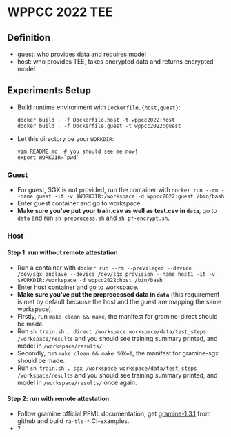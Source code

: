 # WPPCC 2022 TEE

## Definition

- guest: who provides data and requires model
- host: who provides TEE, takes encrypted data and returns encrypted model

## Experiments Setup

- Build runtime environment with `Dockerfile.{host,guest}`:
    ```shell
    docker build . -f Dockerfile.host -t wppcc2022:host
    docker build . -f Dockerfile.guest -t wppcc2022:guest
    ```
- Let this directory be your `WORKDIR`:
    ```shell
    vim README.md  # you should see me now!
    export WORKDIR=`pwd`
    ```

### Guest

- For guest, SGX is not provided, run the container with `docker run --rm --name guest -it -v $WORKDIR:/workspace -d wppcc2022:guest /bin/bash`
- Enter guest container and go to workspace.
- **Make sure you've put your train.csv as well as test.csv in `data`**, go to `data` and run `sh preprocess.sh` and `sh pf-encrypt.sh`.


### Host

#### Step 1: run without remote attestation

- Run a container with `docker run --rm --previleged --device /dev/sgx_enclave --device /dev/sgx_provision --name host1 -it -v $WORKDIR:/workspace -d wppcc2022:host /bin/bash`
- Enter host container and go to workspace.
- **Make sure you've put the preprocessed data in `data`** (this requirement is met by default because the host and the guest are mapping the same workspace).
- Firstly, run `make clean && make`, the manifest for gramine-direct should be made.
- Run `sh train.sh . direct /workspace workspace/data/test_steps /workspace/results` and you should see training summary printed, and model in `/workspace/results/`.
- Secondly, run `make clean && make SGX=1`, the manifest for gramine-sgx should be made.
- Run `sh train.sh . sgx /workspace workspace/data/test_steps /workspace/results` and you should see training summary printed, and model in `/workspace/results/` once again.

#### Step 2: run with remote attestation

- Follow gramine official PPML documentation, get [gramine-1.3.1](https://github.com/gramineproject/gramine/releases/tag/v1.3.1) from github and build `ra-tls-*` CI-examples.
- ?